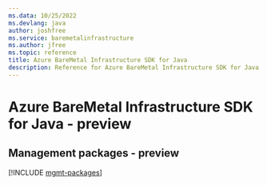 ```yaml
---
ms.data: 10/25/2022
ms.devlang: java
author: joshfree
ms.service: baremetalinfrastructure
ms.author: jfree
ms.topic: reference
title: Azure BareMetal Infrastructure SDK for Java
description: Reference for Azure BareMetal Infrastructure SDK for Java
---
```

# Azure BareMetal Infrastructure SDK for Java - preview

## Management packages - preview
[!INCLUDE [mgmt-packages](baremetal-infrastructure-mgmt-index.md)]
